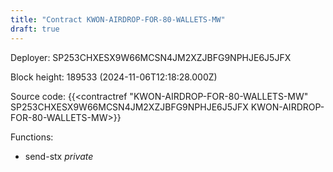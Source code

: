 ```yaml
---
title: "Contract KWON-AIRDROP-FOR-80-WALLETS-MW"
draft: true
---
```

Deployer: SP253CHXESX9W66MCSN4JM2XZJBFG9NPHJE6J5JFX


 



Block height: 189533 (2024-11-06T12:18:28.000Z)

Source code: {{<contractref "KWON-AIRDROP-FOR-80-WALLETS-MW" SP253CHXESX9W66MCSN4JM2XZJBFG9NPHJE6J5JFX KWON-AIRDROP-FOR-80-WALLETS-MW>}}

Functions:

* send-stx _private_
